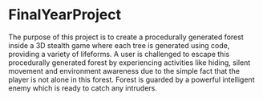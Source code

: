 # FinalYearProject

The purpose of this project is to create a procedurally generated forest inside a 3D stealth game where each tree is generated using code, providing a variety of lifeforms. A user is challenged to escape this procedurally generated forest by experiencing activities like hiding, silent movement and environment awareness due to the simple fact that the player is not alone in this forest. Forest is guarded by a powerful intelligent enemy which is ready to catch any intruders.